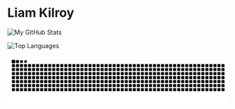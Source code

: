 # Liam Kilroy



![My GitHub Stats](https://github-readme-stats.vercel.app/api?username=Mailisyorlik&show_icons=true&theme=radical)


![Top Languages](https://github-readme-stats.vercel.app/api/top-langs/?username=Mailisyorlik&layout=compact&theme=radical)

![GitHub Snake](https://github.com/Mailisyorlik/Mailisyorlik/blob/output/github-contribution-grid-snake.svg)
